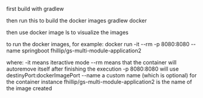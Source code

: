 first
build with gradlew

then run this to build the docker images
gradlew docker

then use docker image ls to visualize the images

to run the docker images, for example:
docker run -it --rm -p 8080:8080 --name springboot fhillip/gs-multi-module-application2

where:
-it means iteractive mode
--rm means that the container will autoremove itself after finishing the execution
-p 8080:8080 will use destinyPort:dockerImagePort
--name a custom name (which is optional) for the container instance
fhillip/gs-multi-module-application2 is the name of the image created
